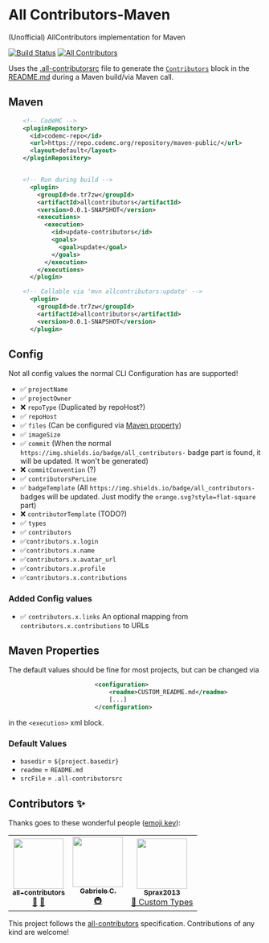 # All Contributors-Maven

(Unofficial) AllContributors implementation for Maven

[![Build Status](https://ci.codemc.org/buildStatus/icon?job=tr7zw%2Fall-contributors-maven)](https://ci.codemc.org/job/Tr7zw/job/all-contributors-maven/)
[![All Contributors](https://img.shields.io/badge/all_contributors-3-orange.svg?style=flat-square)](#contributors-%e2%9c%a8)

Uses the [.all-contributorsrc](.all-contributorsrc) file to generate the [``Contributors``](#contributors-) block in the [README.md](README.md) during a Maven build/via Maven call.

## Maven

```xml
    <!-- CodeMC -->
    <pluginRepository>
      <id>codemc-repo</id>
      <url>https://repo.codemc.org/repository/maven-public/</url>
      <layout>default</layout>
    </pluginRepository>


    <!-- Run during build -->
      <plugin>
        <groupId>de.tr7zw</groupId>
        <artifactId>allcontributors</artifactId>
        <version>0.0.1-SNAPSHOT</version>
        <executions>
          <execution>
            <id>update-contributors</id>
            <goals>
              <goal>update</goal>
            </goals>
          </execution>
        </executions>
      </plugin>

    <!-- Callable via 'mvn allcontributors:update' -->
      <plugin>
        <groupId>de.tr7zw</groupId>
        <artifactId>allcontributors</artifactId>
        <version>0.0.1-SNAPSHOT</version>
      </plugin>

```

## Config

Not all config values the normal CLI Configuration has are supported!

- ✅ ``projectName``
- ✅ ``projectOwner``
- ❌ ``repoType`` (Duplicated by repoHost?)
- ✅ ``repoHost``
- ✅ ``files`` (Can be configured via [Maven property](#maven-properties))
- ✅ ``imageSize``
- ✅ ``commit`` (When the normal ``https://img.shields.io/badge/all_contributors-`` badge part is found, it will be updated. It won't be generated)
- ❌ ``commitConvention`` (?)
- ✅ ``contributorsPerLine``
- ✅ ``badgeTemplate`` (All ``https://img.shields.io/badge/all_contributors-`` badges will be updated. Just modify the ``orange.svg?style=flat-square`` part)
- ❌ ``contributorTemplate`` (TODO?)
- ✅ ``types``
- ✅ ``contributors``
- ✅``contributors.x.login``
- ✅``contributors.x.name``
- ✅``contributors.x.avatar_url``
- ✅``contributors.x.profile``
- ✅``contributors.x.contributions``

### Added Config values

- ✅ ``contributors.x.links`` An optional mapping from ``contributors.x.contributions`` to URLs

## Maven Properties

The default values should be fine for most projects, but can be changed via

````xml
                        <configuration>
                            <readme>CUSTOM_README.md</readme>
                            [...]
                        </configuration>
````

in the ``<execution>`` xml block.

### Default Values

- ``basedir`` = ``${project.basedir}``
- ``readme`` = ``README.md``
- ``srcFile`` = ``.all-contributorsrc``

## Contributors ✨

Thanks goes to these wonderful people ([emoji key](https://allcontributors.org/docs/en/emoji-key)):

<!-- ALL-CONTRIBUTORS-LIST:START - Do not remove or modify this section -->
<!-- prettier-ignore-start -->
<!-- markdownlint-disable -->
<table>
  <tr>
    <td align="center"><a href="https://allcontributors.org/"><img src="https://avatars1.githubusercontent.com/u/46410174?s=200&v=4" width="100px;" alt=""/><br /><sub><b>all-contributors</b></sub></a><br /><a href="https://allcontributors.org/docs/en/overview" title="Documentation">📖</a> <a href="https://allcontributors.org/docs/en/cli/overview" title="Ideas, Planning, & Feedback">🤔</a></td>
    <td align="center"><a href="https://github.com/sgdc3"><img src="https://avatars3.githubusercontent.com/u/8779252?s=460&v=4" width="100px;" alt=""/><br /><sub><b>Gabriele C.</b></sub></a><br /><a href="https://codemc.io/" title="Infrastructure (Hosting, Build-Tools, etc)">🚇</a></td>
    <td align="center"><a href="https://github.com/Sprax2013"><img src="https://avatars1.githubusercontent.com/u/7331598?s=460&v=4" width="100px;" alt=""/><br /><sub><b>Sprax2013</b></sub></a><br /><a href="https://github.com/tr7zw/all-contributors-maven/blob/master/.all-contributorsrc" title="Idea for adding custom types with text">🔭 Custom Types</a></td>
  </tr>
</table>
<!-- markdownlint-enable -->
<!-- prettier-ignore-end -->
<!-- ALL-CONTRIBUTORS-LIST:END -->

This project follows the [all-contributors](https://allcontributors.org) specification.
Contributions of any kind are welcome!
